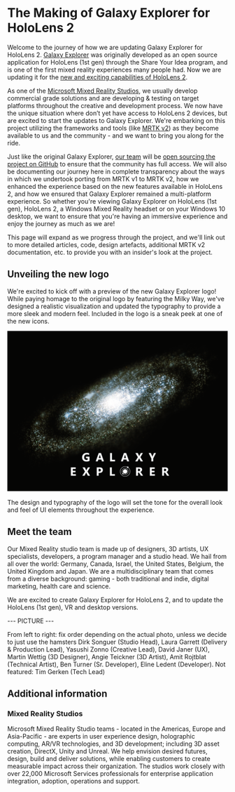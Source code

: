 # The Making of Galaxy Explorer for HoloLens 2

Welcome to the journey of how we are updating Galaxy Explorer for HoloLens 2. [Galaxy Explorer](https://docs.microsoft.com/windows/mixed-reality/galaxy-explorer "Galaxy Explorer") was originally developed as an open source application for HoloLens (1st gen) through the Share Your Idea program, and is one of the first mixed reality experiences many people had. Now we are updating it for the [new and exciting capabilities of HoloLens 2](https://www.microsoft.com/hololens/hardware).

As one of the [Microsoft Mixed Reality Studios](###Mixed-Reality-Studios), we usually develop commercial grade solutions and are developing & testing on target platforms throughout the creative and development process. We now have the unique situation where don’t yet have access to HoloLens 2 devices, but are excited to start the updates to Galaxy Explorer. We're embarking on this project utilizing the frameworks and tools (like [MRTK v2](https://microsoft.github.io/MixedRealityToolkit-Unity/Documentation/GettingStartedWithTheMRTK.html)) as they become available to us and the community - and we want to bring you along for the ride.

Just like the original Galaxy Explorer, [our team](##Meet-the-team) will be [open sourcing the project on GitHub](https://github.com/Microsoft/GalaxyExplorer) to ensure that the community has full access. We will also be documenting our journey here in complete transparency about the ways in which we undertook porting from MRTK v1 to MRTK v2, how we enhanced the experience based on the new features available in HoloLens 2, and how we ensured that Galaxy Explorer remained a multi-platform experience. So whether you're viewing Galaxy Explorer on HoloLens (1st gen), HoloLens 2, a Windows Mixed Reality headset or on your Windows 10 desktop, we want to ensure that you're having an immersive experience and enjoy the journey as much as we are!

This page will expand as we progress through the project, and we'll link out to more detailed articles, code, design artefacts, additional MRTK v2 documentation, etc. to provide you with an insider's look at the project.

## Unveiling the new logo

We're excited to kick off with a preview of the new Galaxy Explorer logo! While paying homage to the original logo by featuring the Milky Way, we've designed a realistic visualization and updated the typography to provide a more sleek and modern feel. Included in the logo is a sneak peek at one of the new icons.

![New Galaxy Explorer logo](images/ge-update-app-icon.png)

The design and typography of the logo will set the tone for the overall look and feel of UI elements throughout the experience. 

## Meet the team 

Our Mixed Reality studio team is made up of designers, 3D artists, UX specialists, developers, a program manager and a studio head. We hail from all over the world: Germany, Canada, Israel, the United States, Belgium, the United Kingdom and Japan. We are a multidisciplinary team that comes from a diverse background: gaming - both traditional and indie, digital marketing, health care and science.

We are excited to create Galaxy Explorer for HoloLens 2, and to update the HoloLens (1st gen), VR and desktop versions. 

--- PICTURE ---

From left to right: fix order depending on the actual photo, unless we decide to just use the hamsters
Dirk Songuer (Studio Head), Laura Garrett (Delivery & Production Lead), Yasushi Zonno (Creative Lead), David Janer (UX), Martin Wettig (3D Designer), Angie Teickner (3D Artist), Amit Rojtblat (Technical Artist), Ben Turner (Sr. Developer), Eline Ledent (Developer). Not featured: Tim Gerken (Tech Lead)

## Additional information

### Mixed Reality Studios

Microsoft Mixed Reality Studio teams - located in the Americas, Europe and Asia-Pacific - are experts in user experience design, holographic computing, AR/VR technologies, and 3D development; including 3D asset creation, DirectX, Unity and Unreal. We help envision desired futures, design, build and deliver solutions, while enabling customers to create measurable impact across their organization. The studios work closely with over 22,000 Microsoft Services professionals for enterprise application integration, adoption, operations and support.
